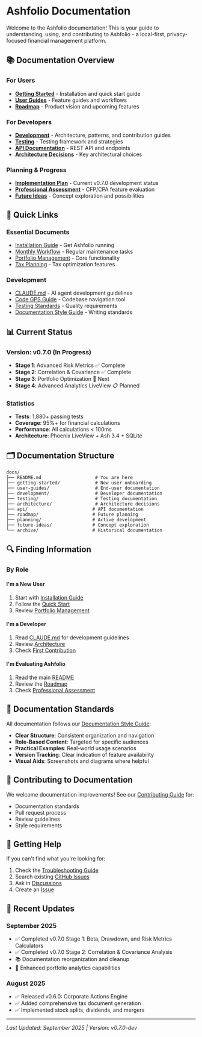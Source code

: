 # Ashfolio Documentation

Welcome to the Ashfolio documentation! This is your guide to understanding, using, and contributing to Ashfolio - a local-first, privacy-focused financial management platform.

## 📚 Documentation Overview

### For Users
- **[Getting Started](getting-started/)** - Installation and quick start guide
- **[User Guides](user-guides/)** - Feature guides and workflows
- **[Roadmap](../ROADMAP.md)** - Product vision and upcoming features

### For Developers
- **[Development](development/)** - Architecture, patterns, and contribution guides
- **[Testing](testing/)** - Testing framework and strategies
- **[API Documentation](api/)** - REST API and endpoints
- **[Architecture Decisions](architecture/)** - Key architectural choices

### Planning & Progress
- **[Implementation Plan](planning/IMPLEMENTATION_PLAN.md)** - Current v0.7.0 development status
- **[Professional Assessment](planning/CFP_CPA_ASSESSMENT.md)** - CFP/CPA feature evaluation
- **[Future Ideas](future-ideas/)** - Concept exploration and possibilities

## 🚀 Quick Links

### Essential Documents
- [Installation Guide](getting-started/installation.md) - Get Ashfolio running
- [Monthly Workflow](user-guides/monthly-workflow-guide.md) - Regular maintenance tasks
- [Portfolio Management](user-guides/portfolio-management-guide.md) - Core functionality
- [Tax Planning](user-guides/tax-planning-optimization-guide.md) - Tax optimization features

### Development
- [CLAUDE.md](../CLAUDE.md) - AI agent development guidelines
- [Code GPS Guide](development/code-gps-guide.md) - Codebase navigation tool
- [Testing Standards](testing/standards.md) - Quality requirements
- [Documentation Style Guide](development/documentation-style-guide.md) - Writing standards

## 📊 Current Status

### Version: v0.7.0 (In Progress)
- **Stage 1**: Advanced Risk Metrics ✅ Complete
- **Stage 2**: Correlation & Covariance ✅ Complete
- **Stage 3**: Portfolio Optimization 🚧 Next
- **Stage 4**: Advanced Analytics LiveView 📋 Planned

### Statistics
- **Tests**: 1,880+ passing tests
- **Coverage**: 95%+ for financial calculations
- **Performance**: All calculations < 100ms
- **Architecture**: Phoenix LiveView + Ash 3.4 + SQLite

## 🗂️ Documentation Structure

```
docs/
├── README.md                    # You are here
├── getting-started/             # New user onboarding
├── user-guides/                 # End-user documentation
├── development/                 # Developer documentation
├── testing/                     # Testing documentation
├── architecture/                # Architecture decisions
├── api/                        # API documentation
├── roadmap/                    # Future planning
├── planning/                   # Active development
├── future-ideas/               # Concept exploration
└── archive/                    # Historical documentation
```

## 🔍 Finding Information

### By Role

#### I'm a New User
1. Start with [Installation Guide](getting-started/installation.md)
2. Follow the [Quick Start](getting-started/quick-start.md)
3. Review [Portfolio Management](user-guides/portfolio-management-guide.md)

#### I'm a Developer
1. Read [CLAUDE.md](../CLAUDE.md) for development guidelines
2. Review [Architecture](development/architecture.md)
3. Check [First Contribution](getting-started/first-contribution.md)

#### I'm Evaluating Ashfolio
1. Read the main [README](../README.md)
2. Review the [Roadmap](../ROADMAP.md)
3. Check [Professional Assessment](planning/CFP_CPA_ASSESSMENT.md)

## 📝 Documentation Standards

All documentation follows our [Documentation Style Guide](development/documentation-style-guide.md):

- **Clear Structure**: Consistent organization and navigation
- **Role-Based Content**: Targeted for specific audiences
- **Practical Examples**: Real-world usage scenarios
- **Version Tracking**: Clear indication of feature availability
- **Visual Aids**: Screenshots and diagrams where helpful

## 🤝 Contributing to Documentation

We welcome documentation improvements! See our [Contributing Guide](../CONTRIBUTING.md) for:

- Documentation standards
- Pull request process
- Review guidelines
- Style requirements

## 📮 Getting Help

If you can't find what you're looking for:

1. Check the [Troubleshooting Guide](getting-started/troubleshooting.md)
2. Search existing [GitHub Issues](https://github.com/mdstaff/ashfolio/issues)
3. Ask in [Discussions](https://github.com/mdstaff/ashfolio/discussions)
4. Create an [Issue](https://github.com/mdstaff/ashfolio/issues/new)

## 🔄 Recent Updates

### September 2025
- ✅ Completed v0.7.0 Stage 1: Beta, Drawdown, and Risk Metrics Calculators
- ✅ Completed v0.7.0 Stage 2: Correlation & Covariance Analysis
- 📚 Documentation reorganization and cleanup
- 🎯 Enhanced portfolio analytics capabilities

### August 2025
- ✅ Released v0.6.0: Corporate Actions Engine
- ✅ Added comprehensive tax document generation
- ✅ Implemented stock splits, dividends, and mergers

---

*Last Updated: September 2025 | Version: v0.7.0-dev*